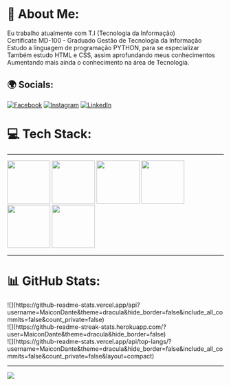 # 💾 About Me:
Eu trabalho atualmente com T.I (Tecnologia da Informação)<br>Certificate MD-100 - Graduado Gestão de Tecnologia da Informação<br>Estudo a linguagem de programação PYTHON, para se especializar<br>Também estudo HTML e CSS, assim aprofundando meus conhecimentos<br>Aumentando mais ainda o conhecimento na área de Tecnologia. 


## 🌍 Socials:
[![Facebook](https://img.shields.io/badge/Facebook-%231877F2.svg?logo=Facebook&logoColor=white)](https://facebook.com/https://www.facebook.com/maicon.paesbezbirolo) [![Instagram](https://img.shields.io/badge/Instagram-%23E4405F.svg?logo=Instagram&logoColor=white)](https://instagram.com/https://www.instagram.com/maicondante/) [![LinkedIn](https://img.shields.io/badge/LinkedIn-%230077B5.svg?logo=linkedin&logoColor=white)](https://linkedin.com/in/https://www.linkedin.com/in/maicon-paes-bez-birolo-a49a7368/) 

# 💻 Tech Stack:
<hr>
<div></p><img height=100 width=100 src="https://cdn.jsdelivr.net/gh/devicons/devicon@latest/icons/python/python-original-wordmark.svg" /> 
<img height=100 width=100 src="https://cdn.jsdelivr.net/gh/devicons/devicon@latest/icons/html5/html5-original-wordmark.svg" />
<img height=100 width=100 src="https://cdn.jsdelivr.net/gh/devicons/devicon@latest/icons/css3/css3-original-wordmark.svg" />
<img height=100 width=100 src="https://cdn.jsdelivr.net/gh/devicons/devicon@latest/icons/django/django-plain-wordmark.svg" />
<img height=100 width=100 src="https://cdn.jsdelivr.net/gh/devicons/devicon@latest/icons/vscode/vscode-original-wordmark.svg" />
<img height=100 width=100 src="https://cdn.jsdelivr.net/gh/devicons/devicon@latest/icons/jupyter/jupyter-original-wordmark.svg" /></div>  <hr>

# 📊 GitHub Stats:
<div>
![](https://github-readme-stats.vercel.app/api?username=MaiconDante&theme=dracula&hide_border=false&include_all_commits=false&count_private=false)<br/>
![](https://github-readme-streak-stats.herokuapp.com/?user=MaiconDante&theme=dracula&hide_border=false)<br/>
![](https://github-readme-stats.vercel.app/api/top-langs/?username=MaiconDante&theme=dracula&hide_border=false&include_all_commits=false&count_private=false&layout=compact)
</div>

---
[![](https://visitcount.itsvg.in/api?id=MaiconDante&icon=2&color=1)](https://visitcount.itsvg.in)

<!-- Proudly created with GPRM ( https://gprm.itsvg.in ) -->
